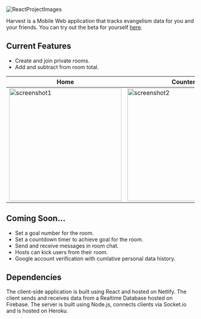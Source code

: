 ![ReactProjectImages](https://user-images.githubusercontent.com/108636163/185398909-3c5cf349-85a0-4963-a218-9c6501a3209d.jpg)

Harvest is a Mobile Web application that tracks evangelism data for you and your friends. You can try out the beta for yourself [here](https://harvestbeta.netlify.app/).

## Current Features
- Create and join private rooms.
- Add and subtract from room total.

| Home | Counter |
| --- | --- |
| <img src="https://user-images.githubusercontent.com/108636163/185407060-c503d388-f593-4903-984a-066a9f815478.jpg" alt="screenshot1" width="300"/> | <img src="https://user-images.githubusercontent.com/108636163/185407154-71d64019-c916-4090-a610-bbcb3d354f71.jpg" alt="screenshot2" width="300"/> |

## Coming Soon...
- Set a goal number for the room.
- Set a countdown timer to achieve goal for the room.
- Send and receive messages in room chat.
- Hosts can kick users from their room.
- Google account verification with cumlative personal data history.

## Dependencies

The client-side application is built using React and hosted on Netlify.
The client sends and receives data from a Realtime Database hosted on Firebase.
The server is built using Node.js, connects clients via Socket.io and is hosted on Heroku.
